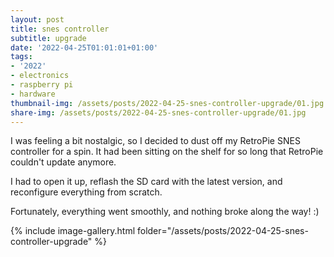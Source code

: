 ```yaml
---
layout: post
title: snes controller
subtitle: upgrade
date: '2022-04-25T01:01:01+01:00'
tags:
- '2022'
- electronics
- raspberry pi
- hardware
thumbnail-img: /assets/posts/2022-04-25-snes-controller-upgrade/01.jpg
share-img: /assets/posts/2022-04-25-snes-controller-upgrade/01.jpg
---
```


I was feeling a bit nostalgic, so I decided to dust off my RetroPie SNES controller for a spin. It had been sitting on the shelf for so long that RetroPie couldn't update anymore. 

I had to open it up, reflash the SD card with the latest version, and reconfigure everything from scratch. 

Fortunately, everything went smoothly, and nothing broke along the way! :)

{% include image-gallery.html folder="/assets/posts/2022-04-25-snes-controller-upgrade" %}
